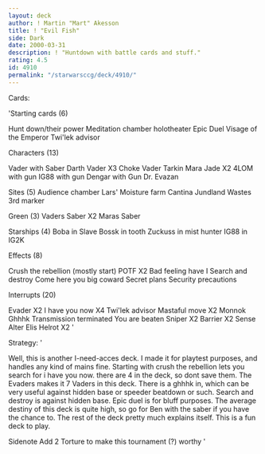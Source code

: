 ```yaml
---
layout: deck
author: ! Martin "Mart" Akesson
title: ! "Evil Fish"
side: Dark
date: 2000-03-31
description: ! "Huntdown with battle cards and stuff."
rating: 4.5
id: 4910
permalink: "/starwarsccg/deck/4910/"
---
```

Cards: 

'Starting cards (6)

Hunt down/their power
Meditation chamber
holotheater
Epic Duel
Visage of the Emperor
Twi'lek advisor

Characters (13)

Vader with Saber
Darth Vader X3
Choke Vader
Tarkin
Mara Jade X2
4LOM with gun
IG88 with gun
Dengar with Gun
Dr. Evazan

Sites (5)
Audience chamber
Lars' Moisture farm
Cantina
Jundland Wastes
3rd marker

Green (3)
Vaders Saber X2
Maras Saber

Starships (4)
Boba in Slave
Bossk in tooth
Zuckuss in mist hunter
IG88 in IG2K

Effects (8)

Crush the rebellion (mostly start)
POTF X2
Bad feeling have I
Search and destroy
Come here you big coward
Secret plans
Security precautions

Interrupts (20)

Evader X2
I have you now X4
Twi'lek advisor
Mastaful move X2
Monnok
Ghhhk
Transmission terminated
You are beaten
Sniper X2
Barrier X2
Sense
Alter
Elis Helrot X2
'

Strategy: '

Well, this is another I-need-acces deck. I made it for playtest purposes, and handles any kind of mains fine. Starting with crush the rebellion lets you search for i have you now. there are 4 in the deck, so dont save them. The Evaders makes it 7 Vaders in this deck. There is a ghhhk in, which can be very useful against hidden base or speeder beatdown or such. Search and destroy is against hidden base. Epic duel is for bluff purposes. The average destiny of this deck is quite high, so go for Ben with the saber if you have the chance to. The rest of the deck pretty much explains itself. This is a fun deck to play.

Sidenote Add 2 Torture to make this tournament (?) worthy '
